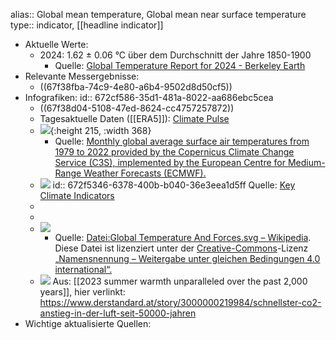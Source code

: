 alias:: Global mean temperature, Global mean near surface temperature
type:: indicator, [[headline indicator]]

- Aktuelle Werte:
	- 2024: 1.62 ± 0.06 °C über dem Durchschnitt der Jahre 1850-1900
		- Quelle: [Global Temperature Report for 2024 - Berkeley Earth](https://berkeleyearth.org/global-temperature-report-for-2024/ "Global Temperature Report for 2024 - Berkeley Earth")
- Relevante Messergebnisse:
	- ((67f38fba-74c9-4e80-a6b4-9502d8d50cf5))
- Infografiken:
  id:: 672cf586-35d1-481a-8022-aa686ebc5cea
	- ((67f38d04-5108-47ed-8624-cc4757257872))
	- Tagesaktuelle Daten ([[ERA5]]): [Climate Pulse](https://pulse.climate.copernicus.eu/ "Climate Pulse")
	- ![](https://gcos.wmo.int/sites/default/files/2023-08/ezgif.com-video-to-gif_0.gif){:height 215, :width 368}
		- Quelle: [Monthly global average surface air temperatures from 1979 to 2022 provided by the Copernicus Climate Change Service (C3S), implemented by the European Centre for Medium-Range Weather Forecasts (ECMWF).](https://climate.copernicus.eu/temperature-animations)
	- ![](https://jjk-code-otter.github.io/demo-dash/Dashboard/figures/Global_temperature.svg)
	  id:: 672f5346-6378-400b-b040-36e3eea1d5ff
	  Quelle: [Key Climate Indicators](https://jjk-code-otter.github.io/demo-dash/Dashboard/dashboard.html "Key Climate Indicators")
	-
	-
	- ![](https://upload.wikimedia.org/wikipedia/commons/d/db/Global_Temperature_And_Forces.svg)
		- Quelle: [Datei:Global Temperature And Forces.svg – Wikipedia](https://de.m.wikipedia.org/wiki/Datei:Global_Temperature_And_Forces.svg). Diese Datei ist lizenziert unter der [Creative-Commons](https://en.wikipedia.org/wiki/de:Creative_Commons "w:de:Creative Commons")\-Lizenz [„Namensnennung – Weitergabe unter gleichen Bedingungen 4.0 international“.](https://creativecommons.org/licenses/by-sa/4.0/deed.de "creativecommons:by-sa/4.0/deed.de")
	- ![](https://i.ds.at/ZNGRrw/c:1341:441:fp:0.500:0.500/rs:fill:1600:0/plain/lido-images/2024/05/14/79535774-376f-4012-9f23-406282fcde43.jpeg)
	  Aus: [[2023 summer warmth unparalleled over the past 2,000 years]], hier verlinkt: https://www.derstandard.at/story/3000000219984/schnellster-co2-anstieg-in-der-luft-seit-50000-jahren
- Wichtige aktualisierte Quellen: